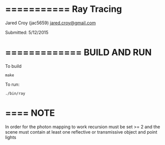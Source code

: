 ===========
Ray Tracing
===========

Jared Croy (jac5659)
jared.croy@gmail.com

Submitted: 5/12/2015

=============
BUILD AND RUN
=============

To build

    make

To run:

    ./bin/ray

====
NOTE
====

In order for the photon mapping to work recursion must be set >= 2 and the scene 
must contain at least one reflective or transmissive object and point lights
